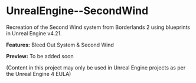 # UnrealEngine--SecondWind

Recreation of the Second Wind system from Borderlands 2 using blueprints in Unreal Engine v4.21.

**Features:** Bleed Out System & Second Wind

**Preview:** To be added soon

(Content in this project may only be used in Unreal Engine projects as per the Unreal Engine 4 EULA)
